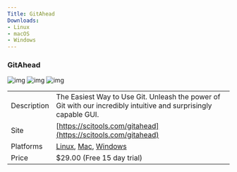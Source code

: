 ```yaml
---
Title: GitAhead
Downloads:
- Linux
- macOS
- Windows
---
```


### GitAhead

![img](http://placehold.it/200x150)
![img](http://placehold.it/200x150)
![img](http://placehold.it/200x150)

| | |
| --- | --- |
| Description | The Easiest Way to Use Git. Unleash the power of Git with our incredibly intuitive and surprisingly capable GUI.|
| Site | [https://scitools.com/gitahead](https://scitools.com/gitahead) |
| Platforms | [Linux](https://scitools.com/gitahead), [Mac](https://scitools.com/gitahead), [Windows](https://scitools.com/gitahead) |
| Price | $29.00 (Free 15 day trial) |
